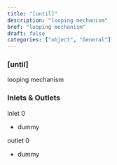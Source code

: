 ```yaml
---
title: "[until]"
description: "looping mechanism"
bref: "looping mechanism"
draft: false
categories: ["object", "General"]
---
```


### [until]

looping mechanism

### Inlets & Outlets

inlet 0

 - dummy

outlet 0

 - dummy
 
